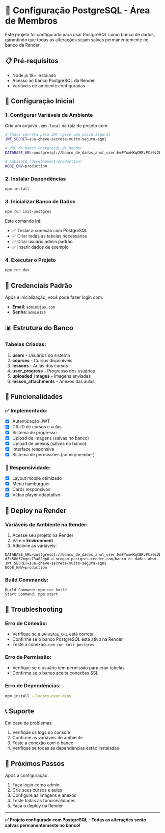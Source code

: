 # 🐘 Configuração PostgreSQL - Área de Membros

Este projeto foi configurado para usar PostgreSQL como banco de dados, garantindo que todas as alterações sejam salvas permanentemente no banco da Render.

## 📋 Pré-requisitos

- Node.js 18+ instalado
- Acesso ao banco PostgreSQL da Render
- Variáveis de ambiente configuradas

## 🚀 Configuração Inicial

### 1. Configurar Variáveis de Ambiente

Crie um arquivo `.env.local` na raiz do projeto com:

```bash
# Chave secreta para JWT (gere uma chave segura)
JWT_SECRET=sua-chave-secreta-muito-segura-aqui

# URL do banco PostgreSQL da Render
DATABASE_URL=postgresql://banco_de_dados_ahwt_user:HmFYomHKqCBRvPCz0i2bWpedhKCiTaTz@dpg-d3c58d37mgec73a82gp0-a.oregon-postgres.render.com/banco_de_dados_ahwt

# Ambiente (development/production)
NODE_ENV=production
```

### 2. Instalar Dependências

```bash
npm install
```

### 3. Inicializar Banco de Dados

```bash
npm run init-postgres
```

Este comando irá:
- ✅ Testar a conexão com PostgreSQL
- ✅ Criar todas as tabelas necessárias
- ✅ Criar usuário admin padrão
- ✅ Inserir dados de exemplo

### 4. Executar o Projeto

```bash
npm run dev
```

## 🔑 Credenciais Padrão

Após a inicialização, você pode fazer login com:

- **Email**: `admin@jus.com`
- **Senha**: `admin123`

## 📊 Estrutura do Banco

### Tabelas Criadas:

1. **users** - Usuários do sistema
2. **courses** - Cursos disponíveis
3. **lessons** - Aulas dos cursos
4. **user_progress** - Progresso dos usuários
5. **uploaded_images** - Imagens enviadas
6. **lesson_attachments** - Anexos das aulas

## 🔧 Funcionalidades

### ✅ Implementado:
- [x] Autenticação JWT
- [x] CRUD de cursos e aulas
- [x] Sistema de progresso
- [x] Upload de imagens (salvas no banco)
- [x] Upload de anexos (salvos no banco)
- [x] Interface responsiva
- [x] Sistema de permissões (admin/member)

### 📱 Responsividade:
- [x] Layout mobile otimizado
- [x] Menu hambúrguer
- [x] Cards responsivos
- [x] Vídeo player adaptativo

## 🚀 Deploy na Render

### Variáveis de Ambiente na Render:

1. Acesse seu projeto na Render
2. Vá em **Environment**
3. Adicione as variáveis:

```
DATABASE_URL=postgresql://banco_de_dados_ahwt_user:HmFYomHKqCBRvPCz0i2bWpedhKCiTaTz@dpg-d3c58d37mgec73a82gp0-a.oregon-postgres.render.com/banco_de_dados_ahwt
JWT_SECRET=sua-chave-secreta-muito-segura-aqui
NODE_ENV=production
```

### Build Commands:

```
Build Command: npm run build
Start Command: npm start
```

## 🐛 Troubleshooting

### Erro de Conexão:
- Verifique se a `DATABASE_URL` está correta
- Confirme se o banco PostgreSQL está ativo na Render
- Teste a conexão: `npm run init-postgres`

### Erro de Permissão:
- Verifique se o usuário tem permissão para criar tabelas
- Confirme se o banco aceita conexões SSL

### Erro de Dependências:
```bash
npm install --legacy-peer-deps
```

## 📞 Suporte

Em caso de problemas:
1. Verifique os logs do console
2. Confirme as variáveis de ambiente
3. Teste a conexão com o banco
4. Verifique se todas as dependências estão instaladas

## 🎯 Próximos Passos

Após a configuração:
1. Faça login como admin
2. Crie seus cursos e aulas
3. Configure as imagens e anexos
4. Teste todas as funcionalidades
5. Faça o deploy na Render

---

**✅ Projeto configurado com PostgreSQL - Todas as alterações serão salvas permanentemente no banco!**
